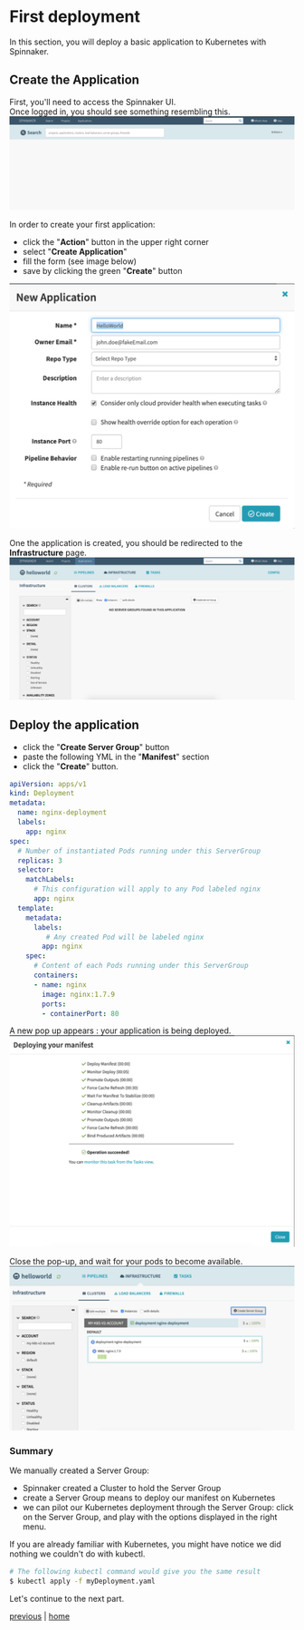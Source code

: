 # First deployment
In this section, you will deploy a basic application to Kubernetes with Spinnaker.

## Create the Application
First, you'll need to access the Spinnaker UI.  
Once logged in, you should see something resembling this.  
![Spinnaker homePage](homePage.png)

In order to create your first application: 
- click the "**Action**" button in the upper right corner
- select "**Create Application**"
- fill the form (see image below)
- save by clicking the green "**Create**" button

![Spinnaker application creation form](applicationForm.png)

One the application is created, you should be redirected to the **Infrastructure** page.
![Infrastructure page for the application HelloWorld](infraHomePage.png)

## Deploy the application
- click the "**Create Server Group**" button
- paste the following YML in the "**Manifest**" section
- click the "**Create**" button.  

```yaml
apiVersion: apps/v1
kind: Deployment
metadata:
  name: nginx-deployment
  labels:
    app: nginx
spec:
  # Number of instantiated Pods running under this ServerGroup
  replicas: 3
  selector:
    matchLabels:
      # This configuration will apply to any Pod labeled nginx
      app: nginx
  template:
    metadata:
      labels:
         # Any created Pod will be labeled nginx
        app: nginx
    spec:
      # Content of each Pods running under this ServerGroup
      containers:
      - name: nginx
        image: nginx:1.7.9
        ports:
        - containerPort: 80
```

A new pop up appears : your application is being deployed.
![Infrastructure page for the application HelloWorld](manifestDeployed.png)

Close the pop-up, and wait for your pods to become available.
![Your first application is deployed](appDeployed.png)

### Summary
We manually created a Server Group:
- Spinnaker created a Cluster to hold the Server Group
- create a Server Group means to deploy our manifest on Kubernetes
- we can pilot our Kubernetes deployment through the Server Group: click on the Server Group, and play with the options displayed in the right menu.

If you are already familiar with Kubernetes, you might have notice we did nothing we couldn't do with kubectl.
```bash
# The following kubectl command would give you the same result
$ kubectl apply -f myDeployment.yaml
```

Let's continue to the next part.

[previous](../introduction/README.md) | [home](../../README.md)
